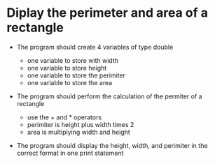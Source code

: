 # Diplay the perimeter and area of a rectangle

- The program should create 4 variables of type double
    - one variable to store with width
    - one variable to store height
    - one variable to store the perimiter
    - one variable to store the area

- The program should perform the calculation of the permiter of a rectangle
    - use the + and * operators
    - perimiter is height plus width times 2
    - area is multiplying width and height

- The program should display the height, width, and perimiter in the correct format in one print statement

